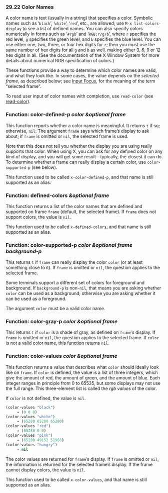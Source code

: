 

### 29.22 Color Names

A color name is text (usually in a string) that specifies a color. Symbolic names such as ‘`black`’, ‘`white`’, ‘`red`’, etc., are allowed; use `M-x list-colors-display` to see a list of defined names. You can also specify colors numerically in forms such as ‘`#rgb`’ and ‘`RGB:r/g/b`’, where `r` specifies the red level, `g` specifies the green level, and `b` specifies the blue level. You can use either one, two, three, or four hex digits for `r`; then you must use the same number of hex digits for all `g` and `b` as well, making either 3, 6, 9 or 12 hex digits in all. (See the documentation of the X Window System for more details about numerical RGB specification of colors.)

These functions provide a way to determine which color names are valid, and what they look like. In some cases, the value depends on the *selected frame*, as described below; see [Input Focus](Input-Focus.html), for the meaning of the term “selected frame”.

To read user input of color names with completion, use `read-color` (see [read-color](High_002dLevel-Completion.html)).

### Function: **color-defined-p** *color \&optional frame*

This function reports whether a color name is meaningful. It returns `t` if so; otherwise, `nil`. The argument `frame` says which frame’s display to ask about; if `frame` is omitted or `nil`, the selected frame is used.

Note that this does not tell you whether the display you are using really supports that color. When using X, you can ask for any defined color on any kind of display, and you will get some result—typically, the closest it can do. To determine whether a frame can really display a certain color, use `color-supported-p` (see below).

This function used to be called `x-color-defined-p`, and that name is still supported as an alias.

### Function: **defined-colors** *\&optional frame*

This function returns a list of the color names that are defined and supported on frame `frame` (default, the selected frame). If `frame` does not support colors, the value is `nil`.

This function used to be called `x-defined-colors`, and that name is still supported as an alias.

### Function: **color-supported-p** *color \&optional frame background-p*

This returns `t` if `frame` can really display the color `color` (or at least something close to it). If `frame` is omitted or `nil`, the question applies to the selected frame.

Some terminals support a different set of colors for foreground and background. If `background-p` is non-`nil`, that means you are asking whether `color` can be used as a background; otherwise you are asking whether it can be used as a foreground.

The argument `color` must be a valid color name.

### Function: **color-gray-p** *color \&optional frame*

This returns `t` if `color` is a shade of gray, as defined on `frame`’s display. If `frame` is omitted or `nil`, the question applies to the selected frame. If `color` is not a valid color name, this function returns `nil`.

### Function: **color-values** *color \&optional frame*

This function returns a value that describes what `color` should ideally look like on `frame`. If `color` is defined, the value is a list of three integers, which give the amount of red, the amount of green, and the amount of blue. Each integer ranges in principle from 0 to 65535, but some displays may not use the full range. This three-element list is called the *rgb values* of the color.

If `color` is not defined, the value is `nil`.

```lisp
(color-values "black")
     ⇒ (0 0 0)
(color-values "white")
     ⇒ (65280 65280 65280)
(color-values "red")
     ⇒ (65280 0 0)
(color-values "pink")
     ⇒ (65280 49152 51968)
(color-values "hungry")
     ⇒ nil
```

The color values are returned for `frame`’s display. If `frame` is omitted or `nil`, the information is returned for the selected frame’s display. If the frame cannot display colors, the value is `nil`.

This function used to be called `x-color-values`, and that name is still supported as an alias.
